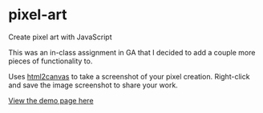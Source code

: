 # pixel-art
Create pixel art with JavaScript

This was an in-class assignment in GA that I decided to add a couple more pieces of functionality to.

Uses <a href="https://github.com/niklasvh/html2canvas">html2canvas</a> to take a screenshot of your pixel creation. Right-click and save the image screenshot to share your work.

<a href="http://megancoyle.github.io/pixel-art/">View the demo page here</a>
